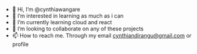 - 👋 Hi, I’m @cynthiawangare
- 👀 I’m interested in learning as much as i can
- 🌱 I’m currently learning cloud and react
- 💞️ I’m looking to collaborate on any of these projects
- 📫 How to reach me. Through my email cynthiandirangu@gmail.com or profile 

<!---
cynthiawangare/cynthiawangare is a ✨ special ✨ repository because its `README.md` (this file) appears on your GitHub profile.
You can click the Preview link to take a look at your changes.
--->

